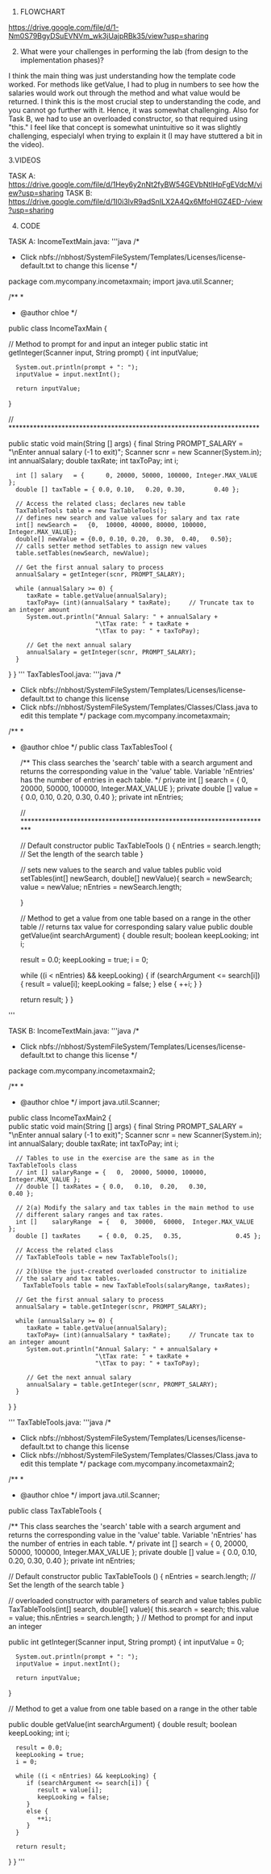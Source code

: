 1. FLOWCHART

https://drive.google.com/file/d/1-Nm0S79BgyDSuEVNVm_wk3jUajpRBk35/view?usp=sharing




2. What were your challenges in performing the lab (from design to the implementation phases)?

I think the main thing was just understanding how the template code worked. For methods like getValue, I had to plug in numbers to see how the salaries would work out through the method and what value would
be returned. I think this is the most crucial step to understanding the code, and you cannot go further with it. Hence, it was somewhat challenging. Also for Task B, we had to use an overloaded constructor,
so that required using "this." I feel like that concept is somewhat unintuitive so it was slightly challenging, especialyl when trying to explain it (I may have stuttered a bit in the video).


3.VIDEOS

TASK A: https://drive.google.com/file/d/1Hey6y2nNt2fyBW54GEVbNtlHpFgEVdcM/view?usp=sharing
TASK B: https://drive.google.com/file/d/1I0i3lvR9adSnILX2A4Qx6MfoHlGZ4ED-/view?usp=sharing


4. CODE

TASK A:
IncomeTextMain.java:
'''java
/*
 * Click nbfs://nbhost/SystemFileSystem/Templates/Licenses/license-default.txt to change this license
 */

package com.mycompany.incometaxmain;
import java.util.Scanner;

/**
 *
 * @author chloe
 */

public class IncomeTaxMain {    

   // Method to prompt for and input an integer
   public static int getInteger(Scanner input, String prompt) {
      int inputValue;
      
      System.out.println(prompt + ": ");
      inputValue = input.nextInt();
      
      return inputValue;
   }

   // *********************************************************************** 

   public static void main(String [] args) { 
      final String PROMPT_SALARY = "\nEnter annual salary (-1 to exit)";
      Scanner scnr = new Scanner(System.in);
      int annualSalary;
      double taxRate;
      int taxToPay;
      int i;

      int [] salary   = {      0, 20000, 50000, 100000, Integer.MAX_VALUE };
      double [] taxTable = { 0.0, 0.10,   0.20, 0.30,        0.40 };

      // Access the related class; declares new table
      TaxTableTools table = new TaxTableTools();
      // defines new search and value values for salary and tax rate
      int[] newSearch =   {0,  10000, 40000, 80000, 100000, Integer.MAX_VALUE};
      double[] newValue = {0.0, 0.10, 0.20,  0.30,  0.40,   0.50};  
      // calls setter method setTables to assign new values
      table.setTables(newSearch, newValue);

      // Get the first annual salary to process
      annualSalary = getInteger(scnr, PROMPT_SALARY);

      while (annualSalary >= 0) {
         taxRate = table.getValue(annualSalary);
         taxToPay= (int)(annualSalary * taxRate);     // Truncate tax to an integer amount
         System.out.println("Annual Salary: " + annualSalary + 
                            "\tTax rate: " + taxRate +
                            "\tTax to pay: " + taxToPay);

         // Get the next annual salary
         annualSalary = getInteger(scnr, PROMPT_SALARY);
      } 
   } 
} 
'''
TaxTablesTool.java:
'''java
/*
 * Click nbfs://nbhost/SystemFileSystem/Templates/Licenses/license-default.txt to change this license
 * Click nbfs://nbhost/SystemFileSystem/Templates/Classes/Class.java to edit this template
 */
package com.mycompany.incometaxmain;

/**
 *
 * @author chloe
 */
public class TaxTablesTool {

   /** This class searches the 'search' table with a search argument and
       returns the corresponding value in the 'value' table. Variable
       'nEntries' has the number of entries in each table.
   */
   private int [] search =   {   0,  20000, 50000, 100000, Integer.MAX_VALUE };
   private double [] value = { 0.0,   0.10,  0.20,   0.30,              0.40 };
   private int nEntries;

   // *********************************************************************** 

   // Default constructor 
   public TaxTableTools () {
      nEntries  = search.length;  // Set the length of the search table
   } 
   
   // sets new values to the search and value tables 
   public void setTables(int[] newSearch, double[] newValue){
       search = newSearch;
       value = newValue;
       nEntries = newSearch.length;

   }
   
   // Method to get a value from one table based on a range in the other table
   // returns tax value for corresponding salary value
   public double getValue(int searchArgument) {
      double result;
      boolean keepLooking;
      int i;

      result = 0.0;
      keepLooking = true;
      i = 0;

      while ((i < nEntries) && keepLooking) {
         if (searchArgument <= search[i]) {
            result = value[i];
            keepLooking = false;
         }
         else {
            ++i;
         }
      } 

      return result;
   } 
} 

'''



TASK B:
IncomeTextMain.java:
'''java
/*
 * Click nbfs://nbhost/SystemFileSystem/Templates/Licenses/license-default.txt to change this license
 */

package com.mycompany.incometaxmain2;

/**
 *
 * @author chloe
 */
import java.util.Scanner;

public class IncomeTaxMain2 {    
   public static void main(String [] args) { 
      final String PROMPT_SALARY = "\nEnter annual salary (-1 to exit)";
      Scanner scnr = new Scanner(System.in);
      int annualSalary;
      double taxRate;
      int taxToPay;
      int i;

      // Tables to use in the exercise are the same as in the TaxTableTools class
      // int [] salaryRange = {   0,  20000, 50000, 100000,  Integer.MAX_VALUE };
      // double [] taxRates = { 0.0,   0.10,  0.20,   0.30,               0.40 };

      // 2(a) Modify the salary and tax tables in the main method to use 
      // different salary ranges and tax rates.
      int []    salaryRange  = {   0,  30000,  60000,  Integer.MAX_VALUE };
      double [] taxRates     = { 0.0,  0.25,   0.35,               0.45 };

      // Access the related class
      // TaxTableTools table = new TaxTableTools();

      // 2(b)Use the just-created overloaded constructor to initialize 
      // the salary and tax tables.
        TaxTableTools table = new TaxTableTools(salaryRange, taxRates);

      // Get the first annual salary to process
      annualSalary = table.getInteger(scnr, PROMPT_SALARY);

      while (annualSalary >= 0) {
         taxRate = table.getValue(annualSalary);
         taxToPay= (int)(annualSalary * taxRate);     // Truncate tax to an integer amount
         System.out.println("Annual Salary: " + annualSalary + 
                            "\tTax rate: " + taxRate +
                            "\tTax to pay: " + taxToPay);

         // Get the next annual salary
         annualSalary = table.getInteger(scnr, PROMPT_SALARY);
      } 
   } 
} 

'''
TaxTableTools.java:
'''java
/*
 * Click nbfs://nbhost/SystemFileSystem/Templates/Licenses/license-default.txt to change this license
 * Click nbfs://nbhost/SystemFileSystem/Templates/Classes/Class.java to edit this template
 */
package com.mycompany.incometaxmain2;

/**
 *
 * @author chloe
 */
import java.util.Scanner;

public class TaxTableTools {

   /** This class searches the 'search' table with a search argument and
       returns the corresponding value in the 'value' table. Variable
       'nEntries' has the number of entries in each table.
   */
   private int [] search =   {   0, 20000, 50000, 100000,  Integer.MAX_VALUE };
   private double [] value = { 0.0,  0.10,  0.20,   0.30,               0.40 };
   private int nEntries;

   // Default constructor 
   public TaxTableTools () {
      nEntries  = search.length;  // Set the length of the search table
   } 
   
   // overloaded constructor with parameters of search and value tables
   public TaxTableTools(int[] search, double[] value){
       this.search = search;
       this.value = value;
       this.nEntries = search.length;
   }
   // Method to prompt for and input an integer
   
   public int getInteger(Scanner input, String prompt) {
      int inputValue = 0;
      
      System.out.println(prompt + ": ");
      inputValue = input.nextInt();
      
      return inputValue;
   } 


   // Method to get a value from one table based on a range in the other table

   public double getValue(int searchArgument) {
      double result;
      boolean keepLooking;
      int i;

      result = 0.0;
      keepLooking = true;
      i = 0;

      while ((i < nEntries) && keepLooking) {
         if (searchArgument <= search[i]) {
            result = value[i];
            keepLooking = false;
         }
         else {
            ++i;
         }
      } 

      return result;
   } 
} 
'''
